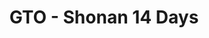--- 
title: "GTO - Shonan 14 Days"
publishdate: "2019-9-18T16:48:46+02:00"
src: "https://365manga.net/manga/gto-shonan-14-days"
image: "https://data.365manga.net/images/thumbnails/1811-gto-shonan-14-days.jpg"
description: "This is a spin-off story of the manga GTO(Great Teacher Onizuka). This takes place directly after the Teshigawara arc[after he was shot by him] After Eikichi Onizuka was shot by the former teacher Teshigara, he was sent to the hospital. Shortly afterwards he escaped, then disapeared for 14 days after an incident involving a t.v. appearance. Strangely enough, when he returned, a wanted poster appeared with a man that resembled…"
---